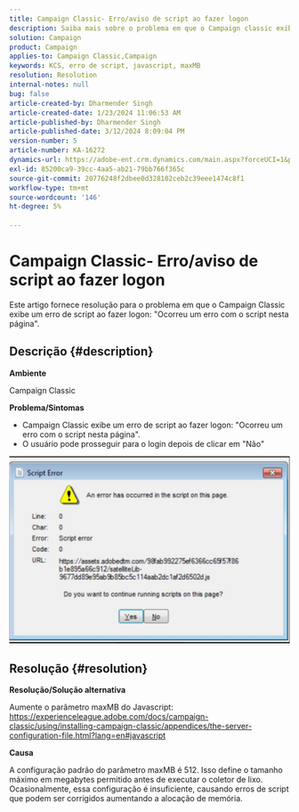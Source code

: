 ```yaml
---
title: Campaign Classic- Erro/aviso de script ao fazer logon
description: Saiba mais sobre o problema em que o Campaign classic exibe um aviso de erro de script ao fazer logon. Aumente o parâmetro javascript maxMB.
solution: Campaign
product: Campaign
applies-to: Campaign Classic,Campaign
keywords: KCS, erro de script, javascript, maxMB
resolution: Resolution
internal-notes: null
bug: false
article-created-by: Dharmender Singh
article-created-date: 1/23/2024 11:06:53 AM
article-published-by: Dharmender Singh
article-published-date: 3/12/2024 8:09:04 PM
version-number: 5
article-number: KA-16272
dynamics-url: https://adobe-ent.crm.dynamics.com/main.aspx?forceUCI=1&pagetype=entityrecord&etn=knowledgearticle&id=3eda4c7e-dfb9-ee11-a569-6045bd006149
exl-id: 85200ca9-39cc-4aa5-ab21-79bb766f365c
source-git-commit: 20776248f2dbee0d328102ceb2c39eee1474c8f1
workflow-type: tm+mt
source-wordcount: '146'
ht-degree: 5%

---
```


# Campaign Classic- Erro/aviso de script ao fazer logon


Este artigo fornece resolução para o problema em que o Campaign Classic exibe um erro de script ao fazer logon: &quot;Ocorreu um erro com o script nesta página&quot;.

## Descrição {#description}


<b>Ambiente</b>

Campaign Classic

<b>Problema/Sintomas</b>

- Campaign Classic exibe um erro de script ao fazer logon: &quot;Ocorreu um erro com o script nesta página&quot;.
- O usuário pode prosseguir para o login depois de clicar em &quot;Não&quot;


![](assets/___3fda4c7e-dfb9-ee11-a569-6045bd006149___.jpeg)


## Resolução {#resolution}


<b>Resolução/Solução alternativa</b>

Aumente o parâmetro maxMB do Javascript: https://experienceleague.adobe.com/docs/campaign-classic/using/installing-campaign-classic/appendices/the-server-configuration-file.html?lang=en#javascript

<b>Causa</b>

A configuração padrão do parâmetro maxMB é 512. Isso define o tamanho máximo em megabytes permitido antes de executar o coletor de lixo. Ocasionalmente, essa configuração é insuficiente, causando erros de script que podem ser corrigidos aumentando a alocação de memória.
